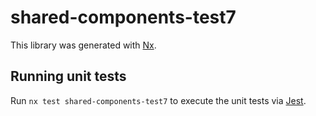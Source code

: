 # shared-components-test7

This library was generated with [Nx](https://nx.dev).

## Running unit tests

Run `nx test shared-components-test7` to execute the unit tests via [Jest](https://jestjs.io).
